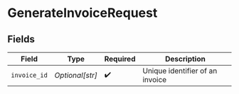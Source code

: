 # GenerateInvoiceRequest


## Fields

| Field                           | Type                            | Required                        | Description                     |
| ------------------------------- | ------------------------------- | ------------------------------- | ------------------------------- |
| `invoice_id`                    | *Optional[str]*                 | :heavy_check_mark:              | Unique identifier of an invoice |